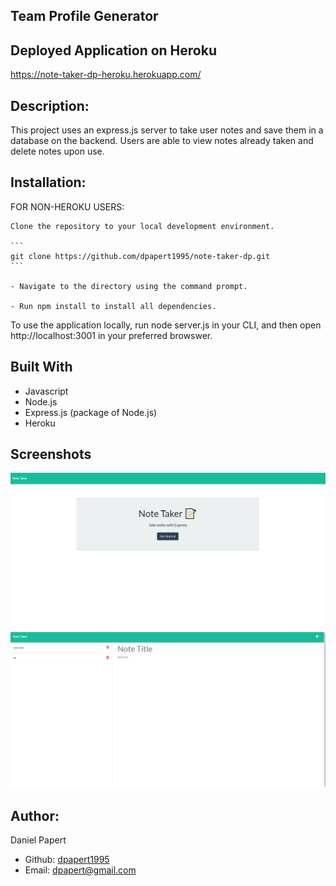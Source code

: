   ## Team Profile Generator

  ## Deployed Application on Heroku
  https://note-taker-dp-heroku.herokuapp.com/
  ## Description:
  This project uses an express.js server to take user notes and save them in a database on the backend.
  Users are able to view notes already taken and delete notes upon use.
  ## Installation:
  FOR NON-HEROKU USERS:

	Clone the repository to your local development environment.

	```
	git clone https://github.com/dpapert1995/note-taker-dp.git
	```

	- Navigate to the directory using the command prompt.

	- Run npm install to install all dependencies. 

  To use the application locally, run node server.js in your CLI, and then open http://localhost:3001 in your preferred browswer. 

  ## Built With
  * Javascript
  * Node.js
  * Express.js (package of Node.js)
  * Heroku

  ## Screenshots
  ![](/screenshot1.PNG)
  ![](/screenshot2.PNG)

  ## Author:
  Daniel Papert
  - Github: [dpapert1995](https://github.com/dpapert1995)
  - Email: dpapert@gmail.com